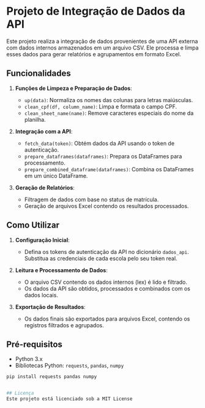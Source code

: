 # Projeto de Integração de Dados da API

Este projeto realiza a integração de dados provenientes de uma API externa com dados internos armazenados em um arquivo CSV. Ele processa e limpa esses dados para gerar relatórios e agrupamentos em formato Excel.

## Funcionalidades

1. **Funções de Limpeza e Preparação de Dados**:
   - `up(data)`: Normaliza os nomes das colunas para letras maiúsculas.
   - `clean_cpf(df, column_name)`: Limpa e formata o campo CPF.
   - `clean_sheet_name(name)`: Remove caracteres especiais do nome da planilha.

2. **Integração com a API**:
   - `fetch_data(token)`: Obtém dados da API usando o token de autenticação.
   - `prepare_dataframes(dataframes)`: Prepara os DataFrames para processamento.
   - `prepare_combined_dataframe(dataframes)`: Combina os DataFrames em um único DataFrame.

3. **Geração de Relatórios**:
   - Filtragem de dados com base no status de matrícula.
   - Geração de arquivos Excel contendo os resultados processados.

## Como Utilizar

1. **Configuração Inicial**:
   - Defina os tokens de autenticação da API no dicionário `dados_api`. Substitua as credenciais de cada escola pelo seu token real.

2. **Leitura e Processamento de Dados**:
   - O arquivo CSV contendo os dados internos (lex) é lido e filtrado.
   - Os dados da API são obtidos, processados e combinados com os dados locais.

3. **Exportação de Resultados**:
   - Os dados finais são exportados para arquivos Excel, contendo os registros filtrados e agrupados.

## Pré-requisitos

- Python 3.x
- Bibliotecas Python: `requests`, `pandas`, `numpy`

```bash
pip install requests pandas numpy


## Licença
Este projeto está licenciado sob a MIT License
